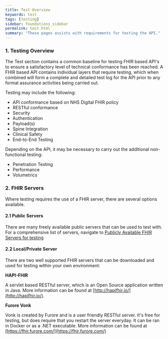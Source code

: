 ```yaml
---
title: Test Overview
keywords: test
tags: [testing]
sidebar: foundations_sidebar
permalink: test.html
summary: "These pages assists with requirements for testing the API."
---
```

### 1. Testing Overview
The Test section contains a common baseline for testing FHIR based API's to ensure a satisfactory level of technical conformance has been reached. A FHIR based API contains individual layers that require testing, which when combined will form a complete and detailed test log for the API prior to any formal assurance activities being carried out.

Testing may include the following:

- API conformance based on NHS Digital FHIR policy 
- RESTful conformance
- Security
- Authentication
- Payload(s)
- Spine Integration
- Clinical Safety
- End-to-End Testing

Depending on the API, it may be necessary to carry out the additional non-functional testing:

- Penetration Testing
- Performance
- Volumetrics

### 2. FHIR Servers

Where testing requires the use of a FHIR server, there are several options available.

#### 2.1 Public Servers

There are many freely available public servers that can be used to test with.  For a comprehensive list of servers, navigate to [Publicly Available FHIR Servers for testing](http://wiki.hl7.org/index.php?title=Publicly_Available_FHIR_Servers_for_testing)

#### 2.2 Local/Private Server

There are two well supported FHIR servers that can be downloaded and used for testing within your own environment:

**HAPI-FHIR**

A servlet based RESTful server, which is an Open Source application written in Java. More information can be found at [http://hapifhir.io/](http://hapifhir.io/).

**Furore Vonk**

Vonk is created by Furore and is a user friendly RESTful server. It's free for testing, but does require that you restart the server everyday. It can be ran in Docker or as a .NET executable. More information can be found at [https://fhir.furore.com/](https://fhir.furore.com/)



